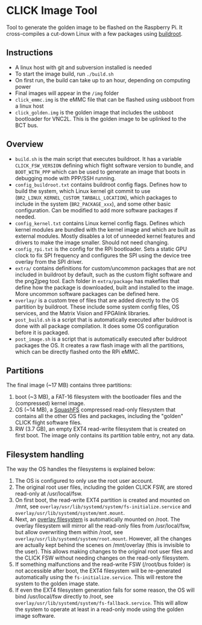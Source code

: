 # CLICK Image Tool
Tool to generate the golden image to be flashed on the Raspberry Pi. It cross-compiles a cut-down Linux with a few packages using [buildroot](https://buildroot.org/).

## Instructions
- A linux host with git and subversion installed is needed
- To start the image build, run `./build.sh`
- On first run, the build can take up to an hour, depending on computing power
- Final images will appear in the `/img` folder
- `click_emmc.img` is the eMMC file that can be flashed using usbboot from a linux host
- `click_golden.img` is the golden image that includes the usbboot bootloader for VNC2L. This is the golden image to be uplinked to the BCT bus.

## Overview
- `build.sh` is the main script that executes buildroot. It has a variable `CLICK_FSW_VERSION` defining which flight software version to bundle, and `BOOT_WITH_PPP` which can be used to generate an image that boots in debugging mode with PPP/SSH running.
- `config_buildroot.txt` contains buildroot config flags. Defines how to build the system, which Linux kernel git commit to use (`BR2_LINUX_KERNEL_CUSTOM_TARBALL_LOCATION`), which packages to include in the system (`BR2_PACKAGE_xxx`), and some other basic configuration. Can be modified to add more software packages if needed.
- `config_kernel.txt` contains Linux kernel config flags. Defines which kernel modules are bundled with the kernel image and which are built as external modules. Mostly disables a lot of unneeded kernel features and drivers to make the image smaller. Should not need changing.
- `config_rpi.txt` is the config for the RPi bootloader. Sets a static GPU clock to fix SPI frequency and configures the SPI using the device tree overlay from the SPI driver.
- `extra/` contains definitions for custom/uncommon packages that are not included in buildroot by default, such as the custom flight software and the png2jpeg tool. Each folder in `extra/package` has makefiles that define how the package is downloaded, built and installed to the image. More uncommon software packages can be defined here.
- `overlay/` is a custom tree of files that are added directly to the OS partition by buildroot. These include some system config files, OS services, and the Matrix Vision and FPGAlink libraries.
- `post_build.sh` is a script that is automatically executed after buldroot is done with all package compilation. It does some OS configuration before it is packaged.
- `post_image.sh` is a script that is automatically executed after buldroot packages the OS. It creates a raw flash image with all the partitions, which can be directly flashed onto the RPi eMMC.

## Partitions
The final image (~17 MB) contains three partitions:
1. boot (~3 MB), a FAT-16 filesystem with the bootloader files and the (compressed) kernel image.
2. OS (~14 MB), a [SquashFS](https://en.wikipedia.org/wiki/SquashFS) compressed read-only filesystem that contains all the other OS files and packages, including the "golden" CLICK flight software files.
3. RW (3.7 GB), an empty EXT4 read-write filesystem that is created on first boot. The image only contains its partition table entry, not any data.

## Filesystem handling
The way the OS handles the filesystems is explained below:
1. The OS is configured to only use the root user account.
2. The original root user files, including the golden CLICK FSW, are stored read-only at /usr/local/fsw.
3. On first boot, the read-write EXT4 partition is created and mounted on /mnt, see `overlay/usr/lib/systemd/system/fs-initialize.service` and `overlay/usr/lib/systemd/system/mnt.mount`.
4. Next, an [overlay filesystem](https://wiki.archlinux.org/index.php/Overlay_filesystem) is automatically mounted on /root. The overlay filesystem will mirror all the read-only files from /usr/local/fsw, but allow overwriting them within /root, see `overlay/usr/lib/systemd/system/root.mount`. However, all the changes are actually kept behind the scenes on /mnt/overlay (this is invisible to the user). This allows making changes to the original root user files and the CLICK FSW without needing changes on the read-only filesystem.
5. If something malfunctions and the read-write FSW (/root/bus folder) is not accessible after boot, the EXT4 filesystem will be re-generated automatically using the `fs-initialize.service`. This will restore the system to the golden image state.
6. If even the EXT4 filesystem generation fails for some reason, the OS will bind /usr/local/fsw directly to /root, see `overlay/usr/lib/systemd/system/fs-fallback.service`. This will allow the system to operate at least in a read-only mode using the golden image software.
